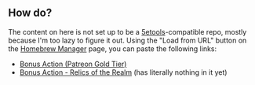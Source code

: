 ## How do?

The content on here is not set up to be a [5etools](https://5e.tools/)-compatible repo, mostly because I'm too lazy to figure it out. Using the "Load from URL" button on the [Homebrew Manager](https://5e.tools/managebrew.html) page, you can paste the following links:

* [Bonus Action (Patreon Gold Tier)](https://raw.githubusercontent.com/EmberHeartshine/5erepo/master/collections/Bonus%20Action%3B%20Bonus%20Action%20Patreon%20Gold%20Tier.json)
* [Bonus Action - Relics of the Realm](https://github.com/EmberHeartshine/5erepo/raw/master/collections/Bonus%20Action%3B%20Relics%20of%20the%20Realm.json) (has literally nothing in it yet)
